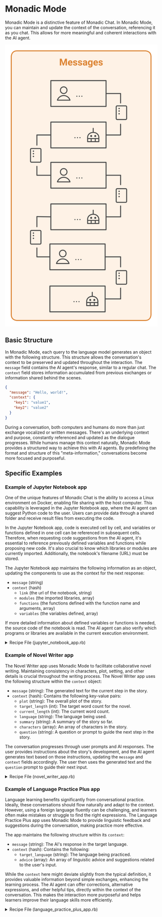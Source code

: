 # Monadic Mode

Monadic Mode is a distinctive feature of Monadic Chat. In Monadic Mode, you can maintain and update the context of the conversation, referencing it as you chat.  This allows for more meaningful and coherent interactions with the AI agent.

![Monadic Chat Architecture](../assets/images/monadic-messaging.svg ':size=200')

## Basic Structure

In Monadic Mode, each query to the language model generates an object with the following structure. This structure allows the conversation's context to be preserved and updated throughout the interaction. The `message` field contains the AI agent's response, similar to a regular chat. The `context` field stores information accumulated from previous exchanges or information shared behind the scenes.

```json
{
  "message": "Hello, world!",
  "context": {
    "key1": "value1",
    "key2": "value2"
  }
}
```

During a conversation, both computers and humans do more than just exchange vocalized or written messages.  There's an underlying context and purpose, constantly referenced and updated as the dialogue progresses.  While humans manage this context naturally, Monadic Mode provides a structured way to achieve this with AI agents. By predefining the format and structure of this "meta-information," conversations become more focused and purposeful.

## Specific Examples

### Example of Jupyter Notebook app

One of the unique features of Monadic Chat is the ability to access a Linux environment on Docker, enabling file sharing with the host computer. This capability is leveraged in the Jupyter Notebook app, where the AI agent can suggest Python code to the user. Users can provide data through a shared folder and receive result files from executing the code.

In the Jupyter Notebook app, code is executed cell by cell, and variables or functions defined in one cell can be referenced in subsequent cells. Therefore, when requesting code suggestions from the AI agent, it's essential to reference previously defined variables and functions while proposing new code. It's also crucial to know which libraries or modules are currently imported. Additionally, the notebook's filename (URL) must be stored.

The Jupyter Notebook app maintains the following information as an object, updating the components to use as the context for the next response:

* `message` (string)
* `context` (hash)
    * `link` (the url of the notebook, string)
    * `modules` (the imported libraries, array)
    * `functions` (the functions defined with the function name and arguments, array)
    * `variables` (the variables defined, array)

If more detailed information about defined variables or functions is needed, the source code of the notebook is read. The AI agent can also verify which programs or libraries are available in the current execution environment.

<details>
<summary>Recipe File (jupyter_notebook_app.rb)</summary>

![](https://raw.githubusercontent.com/yohasebe/monadic-chat/refs/heads/main/docker/services/ruby/apps/jupyter_notebook/jupyter_notebook_app.rb ':include :type=code')

</details>


### Example of Novel Writer app

The Novel Writer app uses Monadic Mode to facilitate collaborative novel writing.  Maintaining consistency in characters, plot, setting, and other details is crucial throughout the writing process.  The Novel Writer app uses the following structure within the `context` object:

* `message` (string): The generated text for the current step in the story.
* `context` (hash):  Contains the following key-value pairs:
    * `plot` (string): The overall plot of the story.
    * `target_length` (int): The target word count for the novel.
    * `current_length` (int): The current word count.
    * `language` (string): The language being used.
    * `summary` (string): A summary of the story so far.
    * `characters` (array): An array of characters in the story.
    * `question` (string): A question or prompt to guide the next step in the story.

The conversation progresses through user prompts and AI responses. The user provides instructions about the story's development, and the AI agent generates text based on those instructions, updating the `message` and `context` fields accordingly. The user then uses the generated text and the `question` prompt to guide their next input.

<details>
<summary>Recipe File (novel_writer_app.rb)</summary>

![](https://raw.githubusercontent.com/yohasebe/monadic-chat/refs/heads/main/docker/services/ruby/apps/novel_writer/novel_writer_app.rb ':include :type=code')

</details>

### Example of Language Practice Plus app

Language learning benefits significantly from conversational practice.  Ideally, these conversations should flow naturally and adapt to the context. However, using a foreign language fluently can be challenging, and learners often make mistakes or struggle to find the right expressions.  The Language Practice Plus app uses Monadic Mode to provide linguistic feedback and suggestions during the conversation, making practice more effective.

The app maintains the following structure within its `context`:

* `message` (string): The AI's response in the target language.
* `context` (hash): Contains the following:
    * `target_language` (string): The language being practiced.
    * `advice` (array): An array of linguistic advice and suggestions related to the user's input.

While the `context` here might deviate slightly from the typical definition, it provides valuable information beyond simple exchanges, enhancing the learning process.  The AI agent can offer corrections, alternative expressions, and other helpful tips, directly within the context of the conversation.  This makes the interaction more purposeful and helps learners improve their language skills more efficiently.


<details>
<summary>Recipe File (language_practice_plus_app.rb)</summary>

![](https://raw.githubusercontent.com/yohasebe/monadic-chat/refs/heads/main/docker/services/ruby/apps/language_practice_plus/language_practice_plus_app.rb ':include :type=code')

</details>
